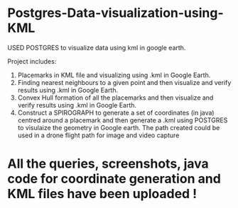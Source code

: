 # Postgres-Data-visualization-using-KML
USED POSTGRES to visualize data using kml in google earth.

Project includes:
1) Placemarks in KML file and visualizing using .kml in Google Earth.
2) Finding nearest neighbours to a given point and then visualize and verify results using .kml in Google Earth.
3) Convex Hull formation of all the placemarks and then visualize and verify results using .kml in Google Earth.
4) Construct a SPIROGRAPH to generate a set of coordinates (in java) centred around a placemark and then generate a .kml using POSTGRES
 to visulaize the geometry in Google earth. The path created could be used in a drone flight path for image and video capture
 
 # All the queries, screenshots, java code for coordinate generation and KML files have been uploaded ! 
